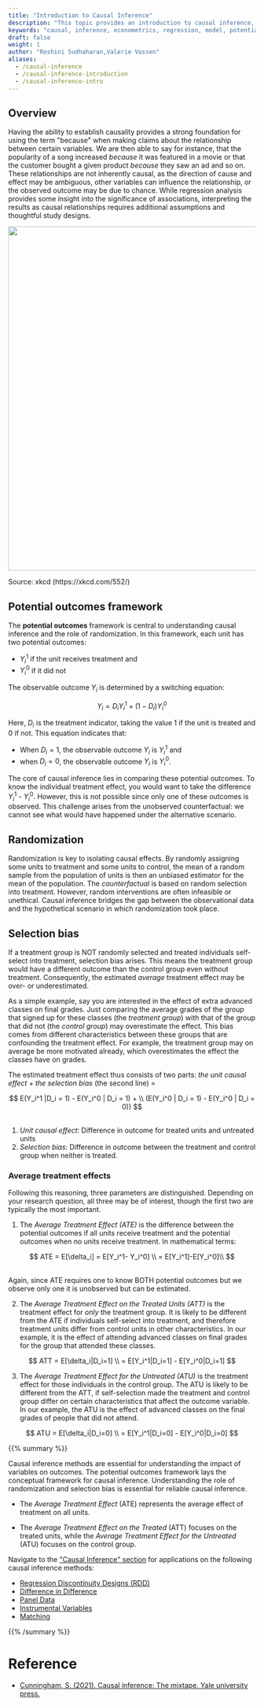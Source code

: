 ```yaml
---
title: "Introduction to Causal Inference"
description: "This topic provides an introduction to causal inference, serving as a background for all the practical methods you can find in this section."
keywords: "causal, inference, econometrics, regression, model, potential, outcomes, framework, treatment, effect, control, ATE, ATT"
draft: false
weight: 1
author: "Roshini Sudhaharan,Valerie Vossen"
aliases:
  - /causal-inference
  - /causal-inference-introduction
  - /causal-inference-intro
---
```


## Overview

Having the ability to establish causality provides a strong foundation for using the term "because" when making claims about the relationship between certain variables. We are then able to say for instance, that the popularity of a song increased *because* it was featured in a movie or that the customer bought a given product *because* they saw an ad and so on. These relationships are not inherently causal, as the direction of cause and effect may be ambiguous, other variables can influence the relationship, or the observed outcome may be due to chance. While regression analysis provides some insight into the significance of associations, interpreting the results as causal relationships requires additional assumptions and thoughtful study designs.


<p align = "center">
<img src = "../images/corr_cause.png" width="700">
<figcaption> Source: xkcd (https://xkcd.com/552/) </figcaption>
</p>

## Potential outcomes framework

The **potential outcomes** framework is central to understanding causal inference and the role of randomization. In this framework, each unit has two potential outcomes: 
- $Y_i^1$ if the unit receives treatment and
- $Y_i^0$ if it did not

The observable outcome $Y_i$ is determined by a switching equation:

$$
Y_i = D_i Y_i^1 +(1-D_i) Y_i^0
$$

Here, $D_i$ is the treatment indicator, taking the value 1 if the unit is treated and $0$ if not. This equation indicates that:
- When $D_i = 1$, the observable outcome $Y_i$ is $Y_i^1$ and
- when $D_i = 0$, the observable outcome $Y_i$ is $Y_i^0$.

The core of causal inference lies in comparing these potential outcomes. To know the individual treatment effect, you would want to take the difference $Y_i^1$ - $Y_i^0$. However, this is not possible since only one of these outcomes is observed. This challenge arises from the unobserved counterfactual: we cannot see what would have happened under the alternative scenario.

## Randomization

Randomization is key to isolating causal effects.
By randomly assigning some units to treatment and some units to control, the mean of a random sample from the population of units is then an unbiased estimator for the mean of the population. The *counterfactual* is based on random selection into treatment. However, random interventions are often infeasible or unethical. Causal inference bridges the gap between the observational data and the hypothetical scenario in which randomization took place.

## Selection bias

If a treatment group is NOT randomly selected and treated individuals self-select into treatment, selection bias arises. This means the treatment group would have a different outcome than the control group even without treatment. Consequently, the estimated *average* treatment effect may be over- or underestimated. 

As a simple example, say you are interested in the effect of extra advanced classes on final grades. Just comparing the average grades of the group that signed up for these classes (the *treatment group*) with that of the group that did not (the *control group*) may overestimate the effect. This bias comes from different characteristics between these groups that are confounding the treatment effect. For example, the treatment group may on average be more motivated already, which overestimates the effect the classes have on grades. 

The estimated treatment effect thus consists of two parts: *the unit causal effect* + *the selection bias* (the second line) = 

<div style="text-align: center;">
$$
E(Y_i^1 |D_i = 1)  - E(Y_i^0 | D_i = 1) + \\ (E(Y_i^0 | D_i = 1) - E(Y_i^0 | D_i = 0))
$$
</div>
<br>

1. *Unit causal effect*: Difference in outcome for treated units and untreated units
2. *Selection bias*: Difference in outcome between the treatment and control group when neither is treated.

### Average treatment effects

Following this reasoning, three parameters are distinguished. Depending on your research question, all three may be of interest, though the first two are typically the most important.

1. The *Average Treatment Effect (ATE)* is the difference between the potential outcomes if all units receive treatment and the potential outcomes when no units receive treatment. In mathematical terms:

<div style="text-align: center;">
$$
ATE = E[\delta_i] = E[Y_i^1- Y_i^0] \\ 
= E[Y_i^1]-E[Y_i^0]\\
$$
</div>
<br>

Again, since ATE requires one to know BOTH potential outcomes but we observe only one it is unobserved but can be estimated.

2. The *Average Treatment Effect on the Treated Units (ATT)* is the treatment effect for *only* the treatment group. It is likely to be different from the ATE if individuals self-select into treatment, and therefore treatment units differ from control units in other characteristics. In our example, it is the effect of attending advanced classes on final grades for the group that attended these classes.

<div style="text-align: center;">
$$
ATT = E[\delta_i|D_i=1] \\ =
E[Y_i^1|D_i=1] - E[Y_i^0|D_i=1]
$$
</div>

3. The *Average Treatment Effect for the Untreated (ATU)* is the treatment effect for those individuals in the control group. The ATU is likely to be different from the ATT, if self-selection made the treatment and control group differ on certain characteristics that affect the outcome variable. In our example, the ATU is the effect of advanced classes on the final grades of people that did not attend.

<div style="text-align: center;">
$$
ATU = E[\delta_i|D_i=0] \\ = 
E[Y_i^1|D_i=0] - E[Y_i^0|D_i=0]
$$
</div>

{{% summary %}}

Causal inference methods are essential for understanding the impact of variables on outcomes. The potential outcomes framework lays the conceptual framework for causal inference. Understanding the role of randomization and selection bias is essential for reliable causal inference.

- The *Average Treatment Effect* (ATE) represents the average effect of treatment on all units.

- The *Average Treatment Effect on the Treated* (ATT) focuses on the treated units, while the *Average Treatment Effect for the Untreated* (ATU) focuses on the control group.

Navigate to the ["Causal Inference" section](https://tilburgsciencehub.com/topics/analyze/causal-inference/#causal-inference-ezo) for applications on the following causal inference methods:

- [Regression Discontinuity Designs (RDD)](https://tilburgsciencehub.com/topics/analyze/causal-inference/rdd)
- [Difference in Difference](https://tilburgsciencehub.com/topics/analyze/causal-inference/did)
- [Panel Data](https://tilburgsciencehub.com/topics/analyze/causal-inference/panel-data)
- [Instrumental Variables](https://tilburgsciencehub.com/topics/analyze/causal-inference/instrumental-variables)
- [Matching](https://tilburgsciencehub.com/topics/analyze/causal-inference/matching)

{{% /summary %}}


# Reference
- [Cunningham, S. (2021). Causal inference: The mixtape. Yale university press.](https://mixtape.scunning.com/)







